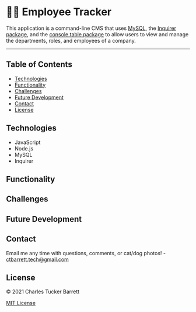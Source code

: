
# 👩‍💼 Employee Tracker

This application is a command-line CMS that uses [MySQL](https://www.npmjs.com/package/mysql2), the [Inquirer package](https://www.npmjs.com/package/inquirer), and the [console.table package](https://www.npmjs.com/package/console.table) to allow users to view and manage the departments, roles, and employees of a company.

---

## Table of Contents
* [Technologies](#technologies)
* [Functionality](#functionality)
* [Challenges](#challenges)
* [Future Development](#future-development)
* [Contact](#contact)
* [License](#license)


## Technologies
* JavaScript
* Node.js
* MySQL
* Inquirer


## Functionality


## Challenges
<!-- TODO: add challenges as they arise -->


## Future Development
<!-- TODO: add ideas for future developement as they arise -->


## Contact
Email me any time with questions, comments, or cat/dog photos! - ctbarrett.tech@gmail.com


## License
&copy; 2021 Charles Tucker Barrett

[MIT License](https://opensource.org/licenses/MIT)